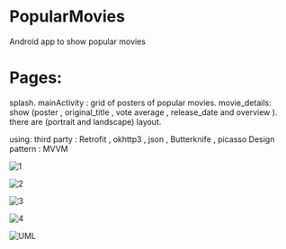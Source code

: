 # PopularMovies

Android app to show popular movies 
# Pages:
splash.
mainActivity : grid of posters of popular movies. 
movie_details: show (poster , original_title , vote average , release_date and overview ). 
there are (portrait and landscape) layout.

using:
third party : Retrofit , okhttp3  , json , Butterknife , picasso 
Design pattern : MVVM



![1](https://user-images.githubusercontent.com/36794457/72380710-aaa97400-371e-11ea-82fa-39f713a21184.png)


![2](https://user-images.githubusercontent.com/36794457/72380713-ac733780-371e-11ea-8a9e-b5f71b762142.png)


![3](https://user-images.githubusercontent.com/36794457/72380723-aed59180-371e-11ea-9bc9-dc80bb6495ae.png)


![4](https://user-images.githubusercontent.com/36794457/72380731-b1d08200-371e-11ea-84d0-016339d832d7.png)


![UML](https://user-images.githubusercontent.com/36794457/72380788-d0cf1400-371e-11ea-9e02-e070c491d379.png)


